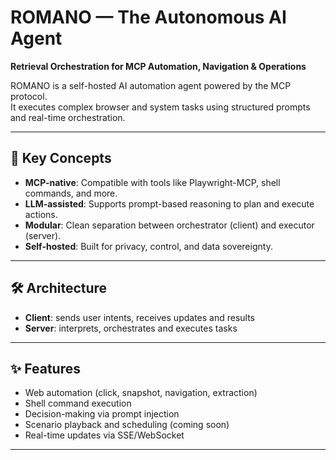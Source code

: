 # ROMANO — The Autonomous AI Agent

**Retrieval Orchestration for MCP Automation, Navigation & Operations**

ROMANO is a self-hosted AI automation agent powered by the MCP protocol.  
It executes complex browser and system tasks using structured prompts and real-time orchestration.

---

## 🧠 Key Concepts

- **MCP-native**: Compatible with tools like Playwright-MCP, shell commands, and more.
- **LLM-assisted**: Supports prompt-based reasoning to plan and execute actions.
- **Modular**: Clean separation between orchestrator (client) and executor (server).
- **Self-hosted**: Built for privacy, control, and data sovereignty.

---

## 🛠️ Architecture

- **Client**: sends user intents, receives updates and results
- **Server**: interprets, orchestrates and executes tasks

---

## ✨ Features

- Web automation (click, snapshot, navigation, extraction)
- Shell command execution
- Decision-making via prompt injection
- Scenario playback and scheduling (coming soon)
- Real-time updates via SSE/WebSocket

---
